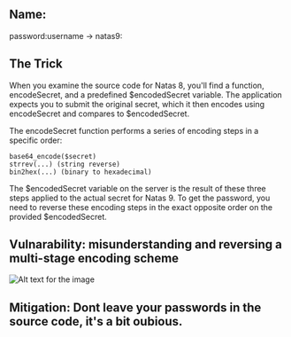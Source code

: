 ## Name: 

password:username ->
natas9:

## The Trick
When you examine the source code for Natas 8, you'll find a function, encodeSecret, and a predefined $encodedSecret variable. The application expects you to submit the original secret, which it then encodes using encodeSecret and compares to $encodedSecret.

The encodeSecret function performs a series of encoding steps in a specific order:

    base64_encode($secret)
    strrev(...) (string reverse)
    bin2hex(...) (binary to hexadecimal)

The $encodedSecret variable on the server is the result of these three steps applied to the actual secret for Natas 9. To get the password, you need to reverse these encoding steps in the exact opposite order on the provided $encodedSecret.

## Vulnarability: misunderstanding and reversing a multi-stage encoding scheme


![Alt text for the image](Screenshot_2025-05-26_16-56-49.png)

## Mitigation: Dont leave your passwords in the source code, it's a bit oubious.
